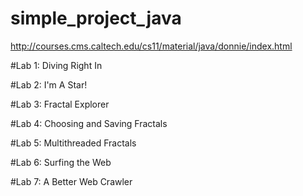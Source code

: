 # simple_project_java
http://courses.cms.caltech.edu/cs11/material/java/donnie/index.html

#Lab 1: Diving Right In 

#Lab 2: I'm A Star! 

#Lab 3: Fractal Explorer 

#Lab 4: Choosing and Saving Fractals 

#Lab 5: Multithreaded Fractals 

#Lab 6: Surfing the Web 

#Lab 7: A Better Web Crawler 
